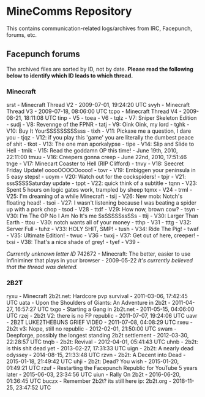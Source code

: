 # MineComms Repository

This contains communication-related logs/archives from IRC, Facepunch, forums, etc.

## Facepunch forums

The archived files are sorted by ID, not by date. **Please read the following below to identify which ID leads to which thread.**

### Minecraft

srst - Minecraft Thread V2 - 2009-07-01, 19:24:20 UTC
svyh - Minecraft Thread V3 - 2009-07-18, 08:06:00 UTC
tcpo - Minecraft Thread V4 - 2009-08-21, 18:11:08 UTC 
tinp - V5 - 
toea - V6 - 
tqlz - V7: Sniper Skeleton Edition - 
sudj - V8: Revennge of the FPNR - 
tatj - V9: Oink Oink, my lord - 
tghk - V10: Buy It YourSSSSSSSSSsss - 
tixh - V11: Pickaxe me a question, I dare you - 
tjqz - V12: if you play this 'game' you are literally the dumbest peace of shit - 
tkot - V13: The one man aporkalypse - 
tipe - V14: Slip and Slide to Hell - 
tmik - V15: Read the goddamn OP this time! - June 19th, 2010, 22:11:00
tmuu - V16: Creepers gonna creep - June 22nd, 2010, 17:51:46
tnge - V17: Minecart Coaster to Hell (RIP Clifford) - 
tnvy - V18: Seecret Friday Update! ooooOOOOOoooo! -
tovr - V19: Embiggen your peninsula in 5 easy steps! -
uoym - V20: Watch out for the cockspiders! - 
tpjr - V21: sssSSSSSaturday update -
tppt - V22: quick think of a subtitle -
tqnn - V23: Spent 5 hours on logic gates work, trampled by sheep
tqmx - V24 -
trml - V25: I'm dreaming of a while Minecraft - 
tsij - V26: New mob: Notch's floating head! -
tsoi - V27: I wasn't listening because I was beating a spider up with a pork chop -
tsod - V28 - 
ttdf - V29: How now, brown cow? - 
tsyn - V30: I'm The OP No I Am No It's me SsSSSSSssSSs -
ttij - V30: Larger Than Earth -
ttou - V30: notch wants all of your money -
tthp - V31 - 
tttg - V32: Server Full - 
tuhz - V33: HOLY SHIT, SMP! -
tush - V34: Ride The Pig! -
twaf - V35: Ultimate Edition! -
twuc - V36 -
twxj - V37: Get out of here, creeper! -
txsi - V38: That's a nice shade of grey! -
tyef - V39 - 

*Currently unknown letter ID*
742672 - Minecraft: The better, easier to use Infiniminer that plays in your browser - 2009-05-22 *It's currently believed that the thread was deleted.*

### 2B2T

ryxu - Minecraft 2b2t.net: Hardcore pvp survival - 2011-03-06, 17:42:45 UTC
uata - Upon the Shoulders of Giants: An Adventure in 2b2t - 2011-04-27, 16:57:27 UTC
txgo - Starting a Gang in 2b2t.net - 2011-05-15, 04:06:00 UTC
rzej - 2b2t V2: there is no FP republic - 2011-07-07, 19:24:06 UTC
uavr - 2B2T LUKE2THEBUNS GRIEF VIDEO - 2011-07-08, 04:08:29 UTC
rxeu - 2b2t v3: Nope, still no republic - 2012-02-01, 21:50:00 UTC
swam - Deepforge, possibly the longest standing 2b2t settlement - 2012-03-30, 22:28:57 UTC
tnqb - 2b2t: Revival - 2012-04-01, 05:41:43 UTC
uhnb - 2b2t: is this shit dead yet - 2013-02-27, 17:31:33 UTC
uign - 2b2t: A nearly dead odyssey - 2014-08-15, 21:33:48 UTC
rzvn - 2b2t: A Decent into Dead - 2015-01-18, 21:49:42 UTC
uhji - 2b2t: Dead? You wish - 2015-01-20, 01:49:21 UTC
rzuf - Restarting the Facepunch Republic for YouTube 5 years later - 2015-06-03, 23:34:56 UTC
uiun - Rally On 2b2t - 2016-06-20, 01:36:45 UTC
buczx - Remember 2b2t? its still here ip: 2b2t.org - 2018-11-25, 23:47:52 UTC

